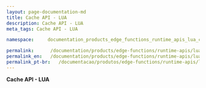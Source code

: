 ```yaml
---
layout: page-documentation-md
title: Cache API - LUA
description: Cache API - LUA
meta_tags: Cache API - LUA

namespace:     documentation_products_edge_functions_runtime_apis_lua_cache

permalink:      /documentation/products/edge-functions/runtime-apis/lua/cache/
permalink_en:   /documentation/products/edge-functions/runtime-apis/lua/cache/
permalink_pt-br:   /documentacao/produtos/edge-functions/runtime-apis/lua/cache/
---
```

**Cache API - LUA**
